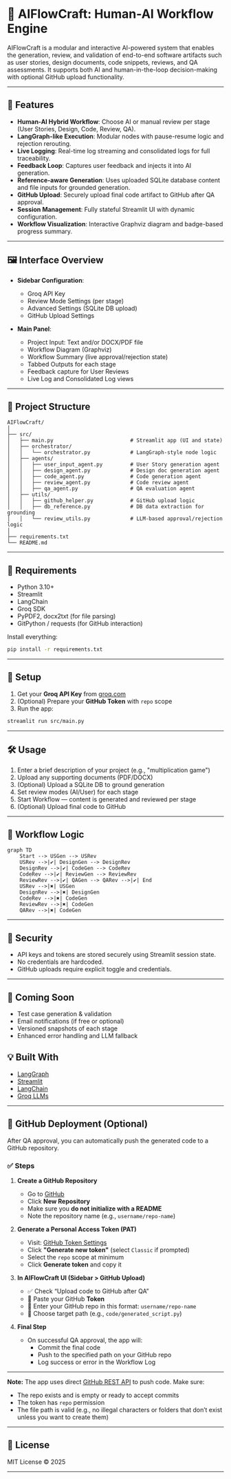 
# 🧠 AIFlowCraft: Human-AI Workflow Engine

AIFlowCraft is a modular and interactive AI-powered system that enables the generation, review, and validation of end-to-end software artifacts such as user stories, design documents, code snippets, reviews, and QA assessments. It supports both AI and human-in-the-loop decision-making with optional GitHub upload functionality.

---

## 🚀 Features

- **Human-AI Hybrid Workflow**: Choose AI or manual review per stage (User Stories, Design, Code, Review, QA).
- **LangGraph-like Execution**: Modular nodes with pause-resume logic and rejection rerouting.
- **Live Logging**: Real-time log streaming and consolidated logs for full traceability.
- **Feedback Loop**: Captures user feedback and injects it into AI generation.
- **Reference-aware Generation**: Uses uploaded SQLite database content and file inputs for grounded generation.
- **GitHub Upload**: Securely upload final code artifact to GitHub after QA approval.
- **Session Management**: Fully stateful Streamlit UI with dynamic configuration.
- **Workflow Visualization**: Interactive Graphviz diagram and badge-based progress summary.

---

## 🖼️ Interface Overview

- **Sidebar Configuration**:
  - Groq API Key
  - Review Mode Settings (per stage)
  - Advanced Settings (SQLite DB upload)
  - GitHub Upload Settings

- **Main Panel**:
  - Project Input: Text and/or DOCX/PDF file
  - Workflow Diagram (Graphviz)
  - Workflow Summary (live approval/rejection state)
  - Tabbed Outputs for each stage
  - Feedback capture for User Reviews
  - Live Log and Consolidated Log views

---

## 📁 Project Structure

```
AIFlowCraft/
│
├── src/
│   ├── main.py                         # Streamlit app (UI and state)
│   ├── orchestrator/
│   │   └── orchestrator.py             # LangGraph-style node logic
│   ├── agents/
│   │   ├── user_input_agent.py         # User Story generation agent
│   │   ├── design_agent.py             # Design doc generation agent
│   │   ├── code_agent.py               # Code generation agent
│   │   ├── review_agent.py             # Code review agent
│   │   ├── qa_agent.py                 # QA evaluation agent   
│   ├── utils/
│   │   ├── github_helper.py            # GitHub upload logic
│   │   ├── db_reference.py             # DB data extraction for grounding
│   │   └── review_utils.py             # LLM-based approval/rejection logic
│
├── requirements.txt
└── README.md
```

---

## 🧪 Requirements

- Python 3.10+
- Streamlit
- LangChain
- Groq SDK
- PyPDF2, docx2txt (for file parsing)
- GitPython / requests (for GitHub interaction)

Install everything:
```bash
pip install -r requirements.txt
```

---

## 🔑 Setup

1. Get your **Groq API Key** from [groq.com](https://groq.com/)
2. (Optional) Prepare your **GitHub Token** with `repo` scope
3. Run the app:
```bash
streamlit run src/main.py
```

---

## 🛠️ Usage

1. Enter a brief description of your project (e.g., "multiplication game")
2. Upload any supporting documents (PDF/DOCX)
3. (Optional) Upload a SQLite DB to ground generation
4. Set review modes (AI/User) for each stage
5. Start Workflow — content is generated and reviewed per stage
6. (Optional) Upload final code to GitHub

---

## 📌 Workflow Logic

```mermaid
graph TD
    Start --> USGen --> USRev
    USRev -->|✔| DesignGen --> DesignRev
    DesignRev -->|✔| CodeGen --> CodeRev
    CodeRev -->|✔| ReviewGen --> ReviewRev
    ReviewRev -->|✔| QAGen --> QARev -->|✔| End
    USRev -->|✖| USGen
    DesignRev -->|✖| DesignGen
    CodeRev -->|✖| CodeGen
    ReviewRev -->|✖| CodeGen
    QARev -->|✖| CodeGen
```

---

## 🔐 Security

- API keys and tokens are stored securely using Streamlit session state.
- No credentials are hardcoded.
- GitHub uploads require explicit toggle and credentials.

---

## 📌 Coming Soon

- Test case generation & validation
- Email notifications (if free or optional)
- Versioned snapshots of each stage
- Enhanced error handling and LLM fallback


## 💡 Built With

- [LangGraph](https://github.com/langchain-ai/langgraph)
- [Streamlit](https://streamlit.io/)
- [LangChain](https://www.langchain.com/)
- [Groq LLMs](https://groq.com/)

---

## 🚀 GitHub Deployment (Optional)

After QA approval, you can automatically push the generated code to a GitHub repository.

### ✅ Steps

1. **Create a GitHub Repository**

   - Go to [GitHub](https://github.com/)
   - Click **New Repository**
   - Make sure you **do not initialize with a README**
   - Note the repository name (e.g., `username/repo-name`)

2. **Generate a Personal Access Token (PAT)**

   - Visit: [GitHub Token Settings](https://github.com/settings/tokens)
   - Click **"Generate new token"** (select `Classic` if prompted)
   - Select the `repo` scope at minimum
   - Click **Generate token** and copy it

3. **In AIFlowCraft UI (Sidebar > GitHub Upload)**

   - ✅ Check “Upload code to GitHub after QA”
   - 🔑 Paste your GitHub **Token**
   - 📝 Enter your GitHub repo in this format: `username/repo-name`
   - 📁 Choose target path (e.g., `code/generated_script.py`)

4. **Final Step**

   - On successful QA approval, the app will:
     - Commit the final code
     - Push to the specified path on your GitHub repo
     - Log success or error in the Workflow Log

---

**Note:** The app uses direct [GitHub REST API](https://docs.github.com/en/rest) to push code. Make sure:
- The repo exists and is empty or ready to accept commits
- The token has `repo` permission
- The file path is valid (e.g., no illegal characters or folders that don’t exist unless you want to create them)


---

## 🤝 License

MIT License © 2025

---
